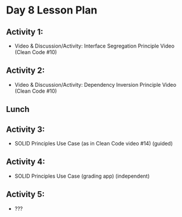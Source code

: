 # Day 8 Lesson Plan

## Activity 1:

- Video & Discussion/Activity: Interface Segregation Principle Video (Clean Code #10)

## Activity 2:

- Video & Discussion/Activity: Dependency Inversion Principle Video (Clean Code #10)

## Lunch 

## Activity 3:

- SOLID Principles Use Case (as in Clean Code video #14) (guided)

## Activity 4:

- SOLID Principles Use Case (grading app) (independent)

## Activity 5:

- ???



